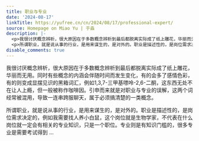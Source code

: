 ```yaml
---
title: 职业与专业
date: '2024-08-17'
linkTitle: https://yufree.cn/cn/2024/08/17/professional-expert/
source: Homepage on Miao Yu | 于淼
description: |-
  <p>我很讨厌概念辨析，很大原因在于多数概念辨析到最后都脱离实际成了纸上雕花，华丽而无用。同时有些概念的内涵会伴随时间而发生变化，有的会多了感情色彩，有的则变成显摆见识的黑箱词汇，例如1,3,7-三甲基嘌呤-2,6-二酮，这东西无处不在让人上瘾，但一般被称作咖啡因。引申而来就是对职业与专业的误解，这两个词经常被混用，导致一连串跨服聊天，属于必须搞清楚的一类概念。</p>
  <p>所谓职业，就是说从事的行业，是用来谋生的，是对外的。职业是描述性的，是岗位需求决定的，例如我需要找人养小白鼠，这个岗位就是生物学家，不代表在什么岗位就一定会有相关的专业知识，只是一个职位。专业则是有知识门槛的，很多专业是需要考试得到 ...
disable_comments: true
---
```

<p>我很讨厌概念辨析，很大原因在于多数概念辨析到最后都脱离实际成了纸上雕花，华丽而无用。同时有些概念的内涵会伴随时间而发生变化，有的会多了感情色彩，有的则变成显摆见识的黑箱词汇，例如1,3,7-三甲基嘌呤-2,6-二酮，这东西无处不在让人上瘾，但一般被称作咖啡因。引申而来就是对职业与专业的误解，这两个词经常被混用，导致一连串跨服聊天，属于必须搞清楚的一类概念。</p>
<p>所谓职业，就是说从事的行业，是用来谋生的，是对外的。职业是描述性的，是岗位需求决定的，例如我需要找人养小白鼠，这个岗位就是生物学家，不代表在什么岗位就一定会有相关的专业知识，只是一个职位。专业则是有知识门槛的，很多专业是需要考试得到 ...